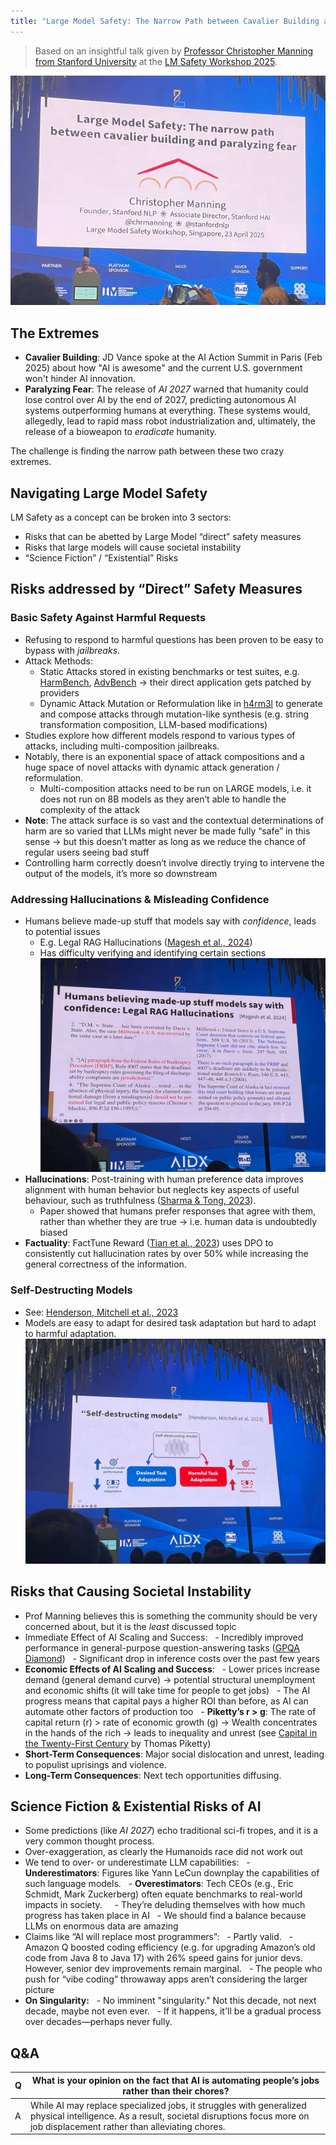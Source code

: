 ```yaml
---
title: "Large Model Safety: The Narrow Path between Cavalier Building and Paralyzing Fear"
---
```

> Based on an insightful talk given by [Professor Christopher Manning from Stanford University](https://nlp.stanford.edu/~manning/) at the [LM Safety Workshop 2025](ai-safety/lmxsafety-25.md).

![](../images/lmxsafety-narrow-path.png)

## The Extremes
- **Cavalier Building**: JD Vance spoke at the AI Action Summit in Paris (Feb 2025\) about how "AI is awesome" and the current U.S. government won't hinder AI innovation.
- **Paralyzing Fear**: The release of *AI 2027* warned that humanity could lose control over AI by the end of 2027, predicting autonomous AI systems outperforming humans at everything. These systems would, allegedly, lead to rapid mass robot industrialization and, ultimately, the release of a bioweapon to *eradicate* humanity.

The challenge is finding the narrow path between these two crazy extremes.

## Navigating Large Model Safety
LM Safety as a concept can be broken into 3 sectors:
- Risks that can be abetted by Large Model “direct” safety measures
- Risks that large models will cause societal instability
- “Science Fiction” / “Existential” Risks

## Risks addressed by “Direct” Safety Measures
### Basic Safety Against Harmful Requests
- Refusing to respond to harmful questions has been proven to be easy to bypass with *jailbreaks*.
- Attack Methods:
	- Static Attacks stored in existing benchmarks or test suites, e.g. [HarmBench](https://www.harmbench.org/), [AdvBench](https://paperswithcode.com/dataset/advbench) → their direct application gets patched by providers
	- Dynamic Attack Mutation or Reformulation like in [h4rm3l](https://arxiv.org/abs/2408.04811) to generate and compose attacks through mutation-like synthesis (e.g. string transformation composition, LLM-based modifications)
- Studies explore how different models respond to various types of attacks, including multi-composition jailbreaks.
- Notably, there is an exponential space of attack compositions and a huge space of novel attacks with dynamic attack generation / reformulation.
	- Multi-composition attacks need to be run on LARGE models, i.e. it does not run on 8B models as they aren’t able to handle the complexity of the attack
- **Note**: The attack surface is so vast and the contextual determinations of harm are so varied that LLMs might never be made fully “safe” in this sense → but this doesn’t matter as long as we reduce the chance of regular users seeing bad stuff
- Controlling harm correctly doesn’t involve directly trying to intervene the output of the models, it’s more so downstream

### Addressing Hallucinations & Misleading Confidence
- Humans believe made-up stuff that models say with *confidence*, leads to potential issues
	- E.g. Legal RAG Hallucinations ([Magesh et al., 2024](https://arxiv.org/abs/2405.20362))
	- Has difficulty verifying and identifying certain sections
![](../images/legal-rag-hall.png)
- **Hallucinations**: Post-training with human preference data improves alignment with human behavior but neglects key aspects of useful behaviour, such as truthfulness ([Sharma & Tong, 2023](https://arxiv.org/abs/2310.13548)).
	- Paper showed that humans prefer responses that agree with them, rather than whether they are true → i.e. human data is undoubtedly biased
- **Factuality**: FactTune Reward ([Tian et al., 2023](https://arxiv.org/abs/2311.08401)) uses DPO to consistently cut hallucination rates by over 50% while increasing the general correctness of the information.

### Self-Destructing Models
- See: [Henderson, Mitchell et al., 2023](https://arxiv.org/abs/2211.14946)
- Models are easy to adapt for desired task adaptation but hard to adapt to harmful adaptation.
![](../images/self-destructing.png)

## Risks that Causing Societal Instability
- Prof Manning believes this is something the community should be very concerned about, but it is the *least* discussed topic
- Immediate Effect of AI Scaling and Success:
  - Incredibly improved performance in general-purpose question-answering tasks ([GPQA Diamond](https://arxiv.org/abs/2311.12022))
  - Significant drop in inference costs over the past few years
- **Economic Effects of AI Scaling and Success**:
  - Lower prices increase demand (general demand curve) → potential structural unemployment and economic shifts (it will take time for people to get jobs)
  - The AI progress means that capital pays a higher ROI than before, as AI can automate other factors of production too
  - **Piketty’s r \> g**: The rate of capital return (r) \> rate of economic growth (g) → Wealth concentrates in the hands of the rich → leads to inequality and unrest (see [Capital in the Twenty-First Century](https://en.wikipedia.org/wiki/Capital_in_the_Twenty-First_Century) by Thomas Piketty)
- **Short-Term Consequences**: Major social dislocation and unrest, leading to populist uprisings and violence.
- **Long-Term Consequences**: Next tech opportunities diffusing.

## Science Fiction & Existential Risks of AI
- Some predictions (like *AI 2027*) echo traditional sci-fi tropes, and it is a very common thought process.
- Over-exaggeration, as clearly the Humanoids race did not work out
- We tend to over- or underestimate LLM capabilities:
  - **Underestimators**: Figures like Yann LeCun downplay the capabilities of such language models.
  - **Overestimators**: Tech CEOs (e.g., Eric Schmidt, Mark Zuckerberg) often equate benchmarks to real-world impacts in society.
    - They’re deluding themselves with how much progress has taken place in AI
  - We should find a balance because LLMs on enormous data are amazing
- Claims like “AI will replace most programmers”:
  - Partly valid.
  - Amazon Q boosted coding efficiency (e.g. for upgrading Amazon’s old code from Java 8 to Java 17\) with 26% speed gains for junior devs. However, senior dev improvements remain marginal.
  - The people who push for “vibe coding” throwaway apps aren’t considering the larger picture
- **On Singularity:**
  - No imminent "singularity." Not this decade, not next decade, maybe not even ever.
  - If it happens, it'll be a gradual process over decades—perhaps never fully.

## Q\&A

| Q   | What is your opinion on the fact that AI is automating people’s jobs rather than their chores?                                                                                               |
| --- | -------------------------------------------------------------------------------------------------------------------------------------------------------------------------------------------- |
| A   | While AI may replace specialized jobs, it struggles with generalized physical intelligence. As a result, societal disruptions focus more on job displacement rather than alleviating chores. |
